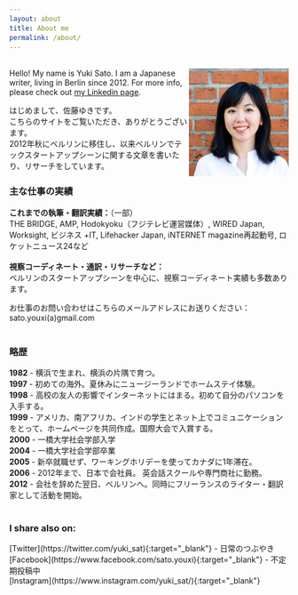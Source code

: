 ```yaml
---
layout: about
title: About me
permalink: /about/
---
```


<br>
<div class="profile-image"><img class="profile-image" align="right" src="/assets/images/bridge-ss.jpg" alt="profile" width="180"></div>
Hello! My name is Yuki Sato. I am a Japanese writer, living in Berlin since 2012. For more info, please check out <a href="https://www.linkedin.com/in/yukisato/" target="_blank">my Linkedin page</a>.


はじめまして、佐藤ゆきです。  
こちらのサイトをご覧いただき、ありがとうございます。  
2012年秋にベルリンに移住し、以来ベルリンでテックスタートアップシーンに関する文章を書いたり、リサーチをしています。

### 主な仕事の実績
<b>これまでの執筆・翻訳実績：</b>（一部）    
THE BRIDGE, AMP, Hodokyoku（フジテレビ運営媒体）, WIRED Japan, Worksight, ビジネス +IT, Lifehacker Japan, iNTERNET magazine再起動号, ロケットニュース24など
<br><br>
<b>視察コーディネート・通訳・リサーチなど：</b>  
ベルリンのスタートアップシーンを中心に、視察コーディネート実績も多数あります。<br>

お仕事のお問い合わせはこちらのメールアドレスにお送りください：    sato.youxi(a)gmail.com
<br><br>
<h3>略歴 </h3>
<div class="my-bio">
<b>1982</b> - 横浜で生まれ、横浜の片隅で育つ。 <br>
<b>1997</b> - 初めての海外。夏休みにニュージーランドでホームステイ体験。 <br>
<b>1998</b> - 高校の友人の影響でインターネットにはまる。初めて自分のパソコンを入手する。 <br>
<b>1999</b> - アメリカ、南アフリカ、インドの学生とネット上でコミュニケーションをとって、ホームページを共同作成。国際大会で入賞する。 <br>
<b>2000</b> - 一橋大学社会学部入学 <br>
<b>2004</b> - 一橋大学社会学部卒業 <br>
<b>2005</b> - 新卒就職せず、ワーキングホリデーを使ってカナダに1年滞在。 <br>
<b>2006</b> - 2012年まで、日本で会社員。 英会話スクールや専門商社に勤務。<br>
<b>2012</b> - 会社を辞めた翌日、ベルリンへ。同時にフリーランスのライター・翻訳家として活動を開始。
</div>
<br>
<h3>I share also on:</h3>
[Twitter](https://twitter.com/yuki_sat){:target="_blank"} - 日常のつぶやき <br>
[Facebook](https://www.facebook.com/sato.youxi){:target="_blank"} - 不定期投稿中 <br>
[Instagram](https://www.instagram.com/yuki_sat/){:target="_blank"}
